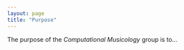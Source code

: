 ```yaml
---
layout: page
title: "Purpose"
---
```


The purpose of the *Computational Musicology* group is to...
